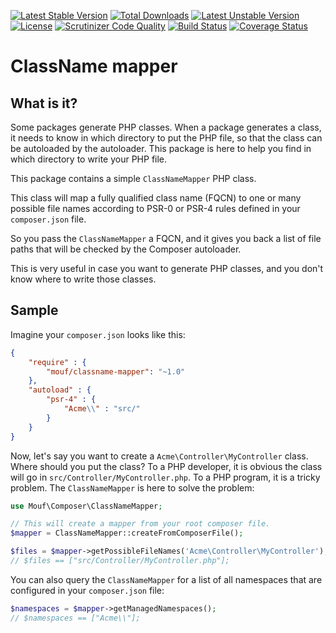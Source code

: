 [![Latest Stable Version](https://poser.pugx.org/mouf/classname-mapper/v/stable)](https://packagist.org/packages/mouf/classname-mapper)
[![Total Downloads](https://poser.pugx.org/mouf/classname-mapper/downloads)](https://packagist.org/packages/mouf/classname-mapper)
[![Latest Unstable Version](https://poser.pugx.org/mouf/classname-mapper/v/unstable)](https://packagist.org/packages/mouf/classname-mapper)
[![License](https://poser.pugx.org/mouf/classname-mapper/license)](https://packagist.org/packages/mouf/classname-mapper)
[![Scrutinizer Code Quality](https://scrutinizer-ci.com/g/thecodingmachine/classname-mapper/badges/quality-score.png?b=1.0)](https://scrutinizer-ci.com/g/thecodingmachine/classname-mapper/?branch=1.0)
[![Build Status](https://travis-ci.org/thecodingmachine/classname-mapper.svg?branch=1.0)](https://travis-ci.org/thecodingmachine/classname-mapper)
[![Coverage Status](https://coveralls.io/repos/thecodingmachine/classname-mapper/badge.svg?branch=1.0&service=github)](https://coveralls.io/github/thecodingmachine/classname-mapper?branch=1.0)


ClassName mapper
================

What is it?
-----------

Some packages generate PHP classes. When a package generates a class, it needs to know in which directory to put the PHP 
file, so that the class can be autoloaded by the autoloader. 
This package is here to help you find in which directory to write your PHP file.

This package contains a simple `ClassNameMapper` PHP class.

This class will map a fully qualified class name (FQCN) to one or many possible file names according to PSR-0 or PSR-4 rules defined in your `composer.json` file.

So you pass the `ClassNameMapper` a FQCN, and it gives you back a list of file paths that will be checked by the Composer autoloader.

This is very useful in case you want to generate PHP classes, and you don't know where to write those classes.

Sample
------

Imagine your `composer.json` looks like this:

```json
{
    "require" : {
        "mouf/classname-mapper": "~1.0"
    },
	"autoload" : {
		"psr-4" : {
			"Acme\\" : "src/"
		}
	}
}
```

Now, let's say you want to create a `Acme\Controller\MyController` class. Where should you put the class?
To a PHP developer, it is obvious the class will go in `src/Controller/MyController.php`.
To a PHP program, it is a tricky problem. The `ClassNameMapper` is here to solve the problem:

```php
use Mouf\Composer\ClassNameMapper;

// This will create a mapper from your root composer file.
$mapper = ClassNameMapper::createFromComposerFile();

$files = $mapper->getPossibleFileNames('Acme\Controller\MyController');
// $files == ["src/Controller/MyController.php"];
```

You can also query the `ClassNameMapper` for a list of all namespaces that are configured in your `composer.json` file:
 
```php
$namespaces = $mapper->getManagedNamespaces();
// $namespaces == ["Acme\\"];
```

